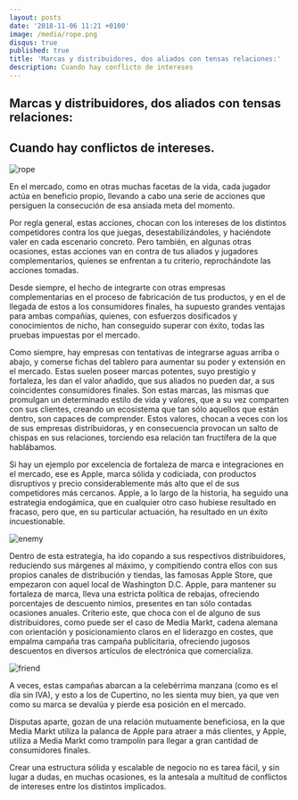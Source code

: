 ```yaml
---
layout: posts
date: '2018-11-06 11:21 +0100'
image: /media/rope.png
disqus: true
published: true
title: 'Marcas y distribuidores, dos aliados con tensas relaciones:'
description: Cuando hay conflicto de intereses
---
```

## Marcas y distribuidores, dos aliados con tensas relaciones:
## Cuando hay conflictos de intereses.

![rope]({{site.baseurl}}/media/rope.png)

En el mercado, como en otras muchas facetas de la vida, cada jugador actúa en beneficio propio, llevando a cabo una serie de acciones que persiguen la consecución de esa ansiada meta del momento.

Por regla general, estas acciones, chocan con los intereses de los distintos competidores contra los que juegas, desestabilizándoles, y haciéndote valer en cada escenario concreto. Pero también, en algunas otras ocasiones, estas acciones van en contra de tus aliados y jugadores complementarios, quienes se enfrentan a tu criterio, reprochándote las acciones tomadas.

Desde siempre, el hecho de integrarte con otras empresas complementarias en el proceso de fabricación de tus productos, y en el de llegada de estos a los consumidores finales, ha supuesto grandes ventajas para ambas compañías, quienes, con esfuerzos dosificados y conocimientos de nicho, han conseguido superar con éxito, todas las pruebas impuestas por el mercado.

Como siempre, hay empresas con tentativas de integrarse aguas arriba o abajo, y comerse fichas del tablero para aumentar su poder y extensión en el mercado. Estas suelen poseer marcas potentes, suyo prestigio y fortaleza, les dan el valor añadido, que sus aliados no pueden dar, a sus coincidentes consumidores finales.
Son estas marcas, las mismas que promulgan un determinado estilo de vida y valores, que a su vez comparten con sus clientes, creando un ecosistema que tan sólo aquellos que están dentro, son capaces de comprender.
Estos valores, chocan a veces con los de sus empresas distribuidoras, y en consecuencia provocan un salto de chispas en sus relaciones, torciendo esa relación tan fructífera de la que hablábamos.

Si hay un ejemplo por excelencia de fortaleza de marca e integraciones en el mercado, ese es Apple, marca sólida y codiciada, con productos disruptivos y precio considerablemente más alto que el de sus competidores más cercanos.
Apple, a lo largo de la historia, ha seguido una estrategia endogámica, que en cualquier otro caso hubiese resultado en fracaso, pero que, en su particular actuación, ha resultado en un éxito incuestionable.

![enemy]({{site.baseurl}}/media/enemy.png)

Dentro de esta estrategia, ha ido copando a sus respectivos distribuidores, reduciendo sus márgenes al máximo, y compitiendo contra ellos con sus propios canales de distribución y tiendas, las famosas Apple Store, que empezaron con aquel local de Washington D.C.
Apple, para mantener su fortaleza de marca, lleva una estricta política de rebajas, ofreciendo porcentajes de descuento nimios, presentes en tan sólo contadas ocasiones anuales. Criterio este, que choca con el de alguno de sus distribuidores, como puede ser el caso de Media Markt, cadena alemana con orientación y posicionamiento claros en el liderazgo en costes, que empalma campaña tras campaña publicitaria, ofreciendo jugosos descuentos en diversos artículos de electrónica que comercializa.

![friend]({{site.baseurl}}/media/friend.png)

A veces, estas campañas abarcan a la celebérrima manzana (como es el día sin IVA), y esto a los de Cupertino, no les sienta muy bien, ya que ven como su marca se devalúa y pierde esa posición en el mercado.

Disputas aparte, gozan de una relación mutuamente beneficiosa, en la que Media Markt utiliza la palanca de Apple para atraer a más clientes, y Apple, utiliza a Media Markt como trampolín para llegar a gran cantidad de consumidores finales.

Crear una estructura sólida y escalable de negocio no es tarea fácil, y sin lugar a dudas, en muchas ocasiones, es la antesala a multitud de conflictos de intereses entre los distintos implicados.




